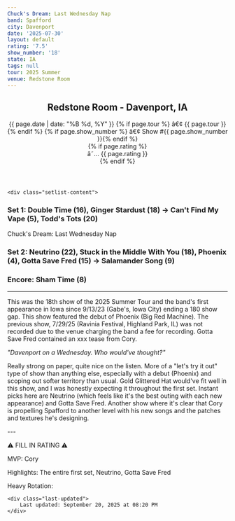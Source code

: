```yaml
---
Chuck's Dream: Last Wednesday Nap
band: Spafford
city: Davenport
date: '2025-07-30'
layout: default
rating: '7.5'
show_number: '18'
state: IA
tags: null
tour: 2025 Summer
venue: Redstone Room
---
```


<article class="show-card">
    <header class="show-header">
        <h1>Redstone Room - Davenport, IA</h1>
        <div class="show-meta">
            {{ page.date | date: "%B %d, %Y" }}
            {% if page.tour %} â€¢ {{ page.tour }}{% endif %}
            {% if page.show_number %} â€¢ Show #{{ page.show_number }}{% endif %}
        </div>
        {% if page.rating %}
        <div class="show-rating">â˜… {{ page.rating }}</div>
        {% endif %}
    </header>
    
    <div class="setlist-content">
<h3 class="setlist-header"><strong>Set 1:</strong>  <span class="jam-entry jam-tooltip jam-link" data-tooltip="<strong>Timing:</strong> 16:25<br><strong>Notes:</strong> More intense than usual to start and determined throughout. 
" data-url="/jam-chart/?filter=Double Time">Double Time</span> (16), <span class="jam-entry jam-tooltip jam-link" data-tooltip="<strong>Timing:</strong> 18:50<br><strong>Notes:</strong> Standard groove turns dancey before Cory slides and hammers on the grand piano. Ramps up and drops cleanly -&gt; Can&#x27;t Find My Vape.
" data-url="/jam-chart/?filter=Ginger Stardust">Ginger Stardust</span> (18) -> Can't Find My Vape (5), Todd's Tots (20)</h3>
<p class="setlist-content">Chuck's Dream: Last Wednesday Nap</p>
<h3 class="setlist-header"><strong>Set 2:</strong>  <strong class="highlighted-jam jam-tooltip jam-link" data-tooltip="<strong>Timing:</strong> 22:05<br><strong>Notes:</strong> Wobbly funk swirls into a shimmering swamp of spacey synths and poppy beats, then Brian takes over for an early-2000s groove that swells and drops into brief space before a celestial, celebratory close.
" data-url="/jam-chart/?filter=Neutrino">Neutrino</strong> (22), Stuck in the Middle With You (18), Phoenix (4), Gotta Save Fred (15) -> Salamander Song (9)</h3>
<h3 class="setlist-header"><strong>Encore:</strong>  Sham Time (8)</h3>
<hr class="section-divider">
<p class="review-text">This was the 18th show of the 2025 Summer Tour and the band's first appearance in Iowa since 9/13/23 (Gabe's, Iowa City) ending a 180 show gap. This show featured the debut of Phoenix (Big Red Machine). The previous show, 7/29/25 (Ravinia Festival, Highland Park, IL) was not recorded due to the venue charging the band a fee for recording. Gotta Save Fred contained an xxx tease from Cory.</p>
<p class="show-notes"><em>"Davenport on a Wednesday. Who would've thought?"</em></p>
<p class="review-text">Really strong on paper, quite nice on the listen. More of a "let's try it out" type of show than anything else, especially with a debut (Phoenix) and scoping out softer territory than usual. Gold Glittered Hat would've fit well in this show, and I was honestly expecting it throughout the first set. Instant picks here are Neutrino (which feels like it's the best outing with each new appearance) and Gotta Save Fred. Another show where it's clear that Cory is propelling Spafford to another level with his new songs and the patches and textures he's designing.</p>
<p class="review-text">---</p>
<p class="review-text">⚠️ FILL IN RATING ⚠️</p>
<p class="review-text">MVP:  Cory</p>
<p class="review-text">Highlights:  The entire first set, Neutrino, Gotta Save Fred</p>
<p class="review-text">Heavy Rotation:</p>
    </div>
    
    <div class="last-updated">
        Last updated: September 20, 2025 at 08:20 PM
    </div>
</article>